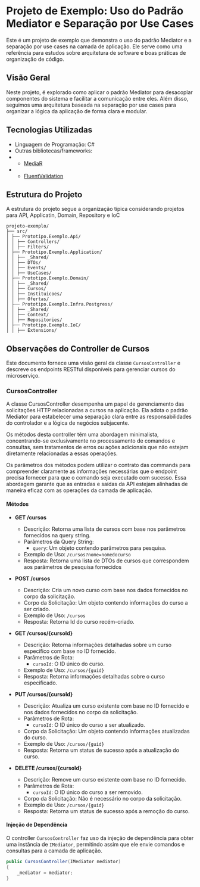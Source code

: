 # Projeto de Exemplo: Uso do Padrão Mediator e Separação por Use Cases

Este é um projeto de exemplo que demonstra o uso do padrão Mediator e a separação por use 
cases na camada de aplicação. Ele serve como uma referência para estudos sobre arquitetura 
de software e boas práticas de organização de código.

## Visão Geral

Neste projeto, é explorado como aplicar o padrão Mediator para desacoplar componentes do sistema 
e facilitar a comunicação entre eles. Além disso, seguimos uma arquitetura baseada na separação 
por use cases para organizar a lógica da aplicação de forma clara e modular.

## Tecnologias Utilizadas

- Linguagem de Programação: C#
- Outras bibliotecas/frameworks: 
- - [MediaR](https://www.nuget.org/packages/MediatR/)
- - [FluentValidation](https://docs.fluentvalidation.net/en/latest/)

## Estrutura do Projeto

A estrutura do projeto segue a organização típica considerando projetos para API, Applicatin, Domain, Repository e IoC
```
projeto-exemplo/
├── src/
│ ├── Prototipo.Exemplo.Api/
│ │ ├── Controllers/
│ │ ├── Filters/
│ ├── Prototipo.Exemplo.Application/
│ │ ├── _Shared/
│ │ ├── DTOs/
│ │ ├── Events/
│ │ ├── UseCases/
│ ├── Prototipo.Exemplo.Domain/
│ │ ├── _Shared/
│ │ ├── Cursos/
│ │ ├── Instituicoes/
│ │ ├── Ofertas/
│ ├── Prototipo.Exemplo.Infra.Postgress/
│ │ ├── _Shared/
│ │ ├── Context/
│ │ ├── Repositories/
│ ├── Prototipo.Exemplo.IoC/
│ │ ├── Extensions/
```


## Observações do Controller de Cursos

Este documento fornece uma visão geral da classe `CursosController` e descreve os endpoints RESTful disponíveis para 
gerenciar cursos do microserviço.

### CursosController

A classe CursosController desempenha um papel de gerenciamento das solicitações HTTP relacionadas a cursos na aplicação. Ela 
adota o padrão Mediator para estabelecer uma separação clara entre as responsabilidades do controlador e a lógica de negócios 
subjacente. 

Os métodos desta controller têm uma abordagem minimalista, concentrando-se exclusivamente no processamento de 
comandos e consultas, sem tratamentos de erros ou ações adicionais que não estejam diretamente relacionadas a essas operações.

Os parâmetros dos métodos podem utilizar o contrato das commands para compreender claramente as informações necessárias que o 
endpoint precisa fornecer para que o comando seja executado com sucesso. Essa abordagem garante que as entradas e saídas da API 
estejam alinhadas de maneira eficaz com as operações da camada de aplicação.

#### Métodos

- **GET /cursos**

  - Descrição: Retorna uma lista de cursos com base nos parâmetros fornecidos na query string.
  - Parâmetros da Query String:
    - `query`: Um objeto contendo parâmetros para pesquisa.
  - Exemplo de Uso: `/cursos?nome=nomedocurso`
  - Resposta: Retorna uma lista de DTOs de cursos que correspondem aos parâmetros de pesquisa fornecidos

- **POST /cursos**

  - Descrição: Cria um novo curso com base nos dados fornecidos no corpo da solicitação.
  - Corpo da Solicitação: Um objeto contendo informações do curso a ser criado.
  - Exemplo de Uso: `/cursos`
  - Resposta: Retorna Id do curso recém-criado.

- **GET /cursos/{cursoId}**

  - Descrição: Retorna informações detalhadas sobre um curso específico com base no ID fornecido.
  - Parâmetros de Rota:
    - `cursoId`: O ID único do curso.
  - Exemplo de Uso: `/cursos/{guid}`
  - Resposta: Retorna informações detalhadas sobre o curso especificado.

- **PUT /cursos/{cursoId}**

  - Descrição: Atualiza um curso existente com base no ID fornecido e nos dados fornecidos no corpo da solicitação.
  - Parâmetros de Rota:
    - `cursoId`: O ID único do curso a ser atualizado.
  - Corpo da Solicitação: Um objeto contendo informações atualizadas do curso.
  - Exemplo de Uso: `/cursos/{guid}`
  - Resposta: Retorna um status de sucesso após a atualização do curso.

- **DELETE /cursos/{cursoId}**

  - Descrição: Remove um curso existente com base no ID fornecido.
  - Parâmetros de Rota:
    - `cursoId`: O ID único do curso a ser removido.
  - Corpo da Solicitação: Não é necessário no corpo da solicitação.
  - Exemplo de Uso: `/cursos/{guid}`
  - Resposta: Retorna um status de sucesso após a remoção do curso.

#### Injeção de Dependência

O controller `CursosController` faz uso da injeção de dependência para obter uma instância de `IMediator`, permitindo assim que ele envie comandos e consultas para a camada de aplicação.

```csharp
public CursosController(IMediator mediator)
{
    _mediator = mediator;
}
```
